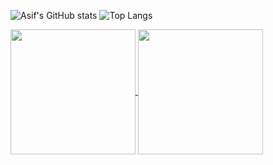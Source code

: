 ![Asif's GitHub stats](https://github-readme-stats.vercel.app/api?username=asiftm&show_icons=true&theme=noctis_minimus)
![Top Langs](https://github-readme-stats.vercel.app/api/top-langs/?username=asiftm&layout=compact)

<a href="https://github.com/asiftm/github-readme-stats">
  <img height=200 align="center" src="https://github-readme-stats.vercel.app/api?username=asiftm&show_icons=true&theme=noctis_minimus" />
</a>
<a href="https://github.com/asiftm/convoychat">
  <img height=200 align="center" src="https://github-readme-stats.vercel.app/api/top-langs?username=asiftm&layout=compact&langs_count=8&card_width=320&theme=noctis_minimus" />
</a>


